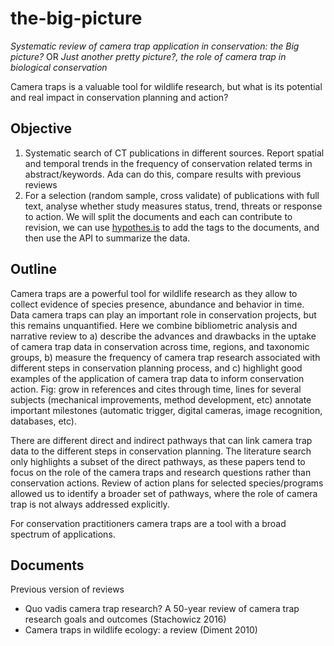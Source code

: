 # the-big-picture
*Systematic review of camera trap application in conservation: the Big picture?*
OR
*Just another pretty picture?, the role of camera trap in biological conservation*

Camera traps is a valuable tool for wildlife research, but what is its potential and real impact in conservation planning and action?

## Objective

1) Systematic search of CT publications in different sources. Report spatial and temporal trends in the frequency of conservation related terms in abstract/keywords. Ada can do this, compare results with previous reviews
2) For a selection (random sample, cross validate) of publications with full text, analyse whether study measures status, trend, threats or response to action. We will split the documents and each can contribute to revision, we can use [hypothes.is](https://web.hypothes.is/) to add the tags to the documents, and then use the API to summarize the data.

## Outline

Camera traps are a powerful tool for wildlife research as they allow to collect evidence of species presence, abundance and behavior in time. Data camera traps can play an important role in conservation projects, but this remains unquantified. Here we combine bibliometric analysis and narrative review to a) describe the advances and drawbacks in the uptake of camera trap data in conservation across time, regions, and taxonomic groups, b) measure the frequency of camera trap research associated with different steps in conservation planning process, and c) highlight good examples of the application of camera trap data to inform conservation action. 
Fig: grow in references and cites through time, lines for several subjects (mechanical improvements, method development, etc) annotate important milestones (automatic trigger, digital cameras, image recognition, databases, etc).

There are different direct and indirect pathways that can link camera trap data to the different steps in conservation planning. The literature search only highlights a subset of the direct pathways, as these papers tend to focus on the role of the camera traps and research questions rather than conservation actions. Review of action plans for selected species/programs allowed us to identify a broader set of pathways, where the role of camera trap is not always addressed explicitly.

For conservation practitioners camera traps are a tool with a broad spectrum of applications.


## Documents
Previous version of reviews
* Quo vadis camera trap research? A 50-year review of camera trap research goals and outcomes (Stachowicz 2016)
* Camera traps in wildlife ecology: a review (Diment 2010)


